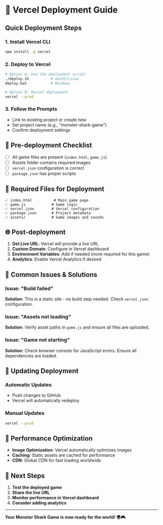# 🚀 Vercel Deployment Guide

## Quick Deployment Steps

### 1. Install Vercel CLI
```bash
npm install -g vercel
```

### 2. Deploy to Vercel
```bash
# Option A: Use the deployment script
./deploy.sh          # macOS/Linux
deploy.bat           # Windows

# Option B: Manual deployment
vercel --prod
```

### 3. Follow the Prompts
- Link to existing project or create new
- Set project name (e.g., "monster-shark-game")
- Confirm deployment settings

## 🔧 Pre-deployment Checklist

- [ ] All game files are present (`index.html`, `game.js`)
- [ ] Assets folder contains required images
- [ ] `vercel.json` configuration is correct
- [ ] `package.json` has proper scripts

## 📁 Required Files for Deployment

```
✅ index.html          # Main game page
✅ game.js            # Game logic
✅ vercel.json        # Vercel configuration
✅ package.json       # Project metadata
✅ assets/            # Game images and sounds
```

## 🌐 Post-deployment

1. **Get Live URL**: Vercel will provide a live URL
2. **Custom Domain**: Configure in Vercel dashboard
3. **Environment Variables**: Add if needed (none required for this game)
4. **Analytics**: Enable Vercel Analytics if desired

## 🐛 Common Issues & Solutions

### Issue: "Build failed"
**Solution**: This is a static site - no build step needed. Check `vercel.json` configuration.

### Issue: "Assets not loading"
**Solution**: Verify asset paths in `game.js` and ensure all files are uploaded.

### Issue: "Game not starting"
**Solution**: Check browser console for JavaScript errors. Ensure all dependencies are loaded.

## 🔄 Updating Deployment

### Automatic Updates
- Push changes to GitHub
- Vercel will automatically redeploy

### Manual Updates
```bash
vercel --prod
```

## 📱 Performance Optimization

- **Image Optimization**: Vercel automatically optimizes images
- **Caching**: Static assets are cached for performance
- **CDN**: Global CDN for fast loading worldwide

## 🎯 Next Steps

1. **Test the deployed game**
2. **Share the live URL**
3. **Monitor performance in Vercel dashboard**
4. **Consider adding analytics**

---

**Your Monster Shark Game is now ready for the world! 🌍🎮**
